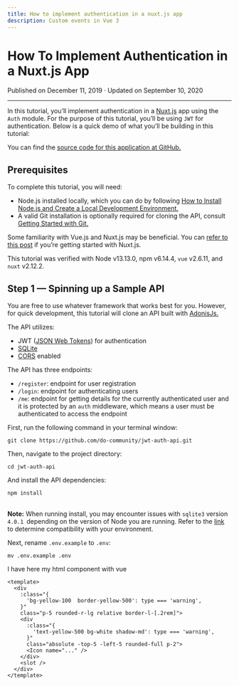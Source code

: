 ```yaml
---
title: How to implement authentication in a nuxt.js app
description: Custom events in Vue 3
---
```


# How To Implement Authentication in a Nuxt.js App

Published on December 11, 2019 · Updated on September 10, 2020

---

In this tutorial, you’ll implement authentication in a [Nuxt.js](https://nuxtjs.org) app using the `Auth` module. For the purpose of this tutorial, you’ll be using `JWT` for authentication. Below is a quick demo of what you’ll be building in this tutorial:

You can find the [source code for this application at GitHub.](https://github.com/do-community/nuxt-auth-app)

## Prerequisites

To complete this tutorial, you will need:

- Node.js installed locally, which you can do by following [How to Install Node.js and Create a Local Development Environment.](https://www.digitalocean.com/community/tutorial_series/how-to-install-node-js-and-create-a-local-development-environment)
- A valid Git installation is optionally required for cloning the API, consult [Getting Started with Git.](https://www.digitalocean.com/community/tutorials/how-to-contribute-to-open-source-getting-started-with-git)

Some familiarity with Vue.js and Nuxt.js may be beneficial. You can [refer to this post](https://www.digitalocean.com/community/tutorials/vuejs-server-side-rendering-with-nuxtjs) if you’re getting started with Nuxt.js.

This tutorial was verified with Node v13.13.0, npm v6.14.4, `vue` v2.6.11, and `nuxt` v2.12.2.

## Step 1 — Spinning up a Sample API

You are free to use whatever framework that works best for you. However, for quick development, this tutorial will clone an API built with [AdonisJs.](https://adonisjs.com)

The API utilizes:

- JWT ([JSON Web Tokens](https://en.wikipedia.org/wiki/JSON_Web_Token)) for authentication
- [SQLite](https://en.wikipedia.org/wiki/SQLite)
- [CORS](https://en.wikipedia.org/wiki/Cross-origin_resource_sharing) enabled

The API has three endpoints:

- `/register`: endpoint for user registration
- `/login`: endpoint for authenticating users
- `/me`: endpoint for getting details for the currently authenticated user and it is protected by an `auth` middleware, which means a user must be authenticated to access the endpoint

First, run the following command in your terminal window:

```pug
git clone https://github.com/do-community/jwt-auth-api.git
```

Then, navigate to the project directory:

```pug
cd jwt-auth-api
```

And install the API dependencies:

```pug
npm install
```

</br>
<Alert type="warning">
  <strong>Note:</strong> When running install, you may encounter issues with <code>sqlite3</code> version <code>4.0.1 </code>depending on the version of Node you are running. Refer to the <a href="https://github.com/TryGhost/node-sqlite3/blob/master/CHANGELOG.md" target="_blank">link</a> to determine compatibility with your environment.
</Alert>

Next, rename `.env.example` to `.env`:

```pug
mv .env.example .env
```

I have here my html component with vue

```vue
<template>
  <div
    :class="{
      'bg-yellow-100  border-yellow-500': type === 'warning',
    }"
    class="p-5 rounded-r-lg relative border-l-[.2rem]">
    <div
      :class="{
        'text-yellow-500 bg-white shadow-md': type === 'warning',
      }"
      class="absolute -top-5 -left-5 rounded-full p-2">
      <Icon name="..." />
    </div>
    <slot />
  </div>
</template>
```
